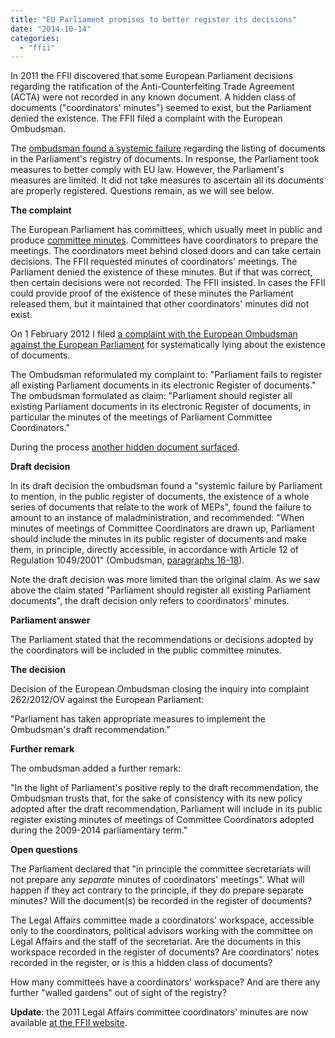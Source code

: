 ```yaml
---
title: "EU Parliament promises to better register its decisions"
date: "2014-10-14"
categories: 
  - "ffii"
---
```


In 2011 the FFII discovered that some European Parliament decisions regarding the ratification of the Anti-Counterfeiting Trade Agreement (ACTA) were not recorded in any known document. A hidden class of documents ("coordinators' minutes") seemed to exist, but the Parliament denied the existence. The FFII filed a complaint with the European Ombudsman.

The [ombudsman found a systemic failure](http://www.ombudsman.europa.eu/cases/decision.faces/en/57773/html.bookmark) regarding the listing of documents in the Parliament's registry of documents. In response, the Parliament took measures to better comply with EU law. However, the Parliament's measures are limited. It did not take measures to ascertain all its documents are properly registered. Questions remain, as we will see below.

**The complaint**

The European Parliament has committees, which usually meet in public and produce [committee minutes](http://www.europarl.europa.eu/RegistreWeb/search/typedoc.htm?codeTypeDocu=TPVD&year=2014). Committees have coordinators to prepare the meetings. The coordinators meet behind closed doors and can take certain decisions. The FFII requested minutes of coordinators' meetings. The Parliament denied the existence of these minutes. But if that was correct, then certain decisions were not recorded. The FFII insisted. In cases the FFII could provide proof of the existence of these minutes the Parliament released them, but it maintained that other coordinators' minutes did not exist.

On 1 February 2012 I filed [a complaint with the European Ombudsman against the European Parliament](http://acta.ffii.org/?p=1103) for systematically lying about the existence of documents.

The Ombudsman reformulated my complaint to: "Parliament fails to register all existing Parliament documents in its electronic Register of documents." The ombudsman formulated as claim: "Parliament should register all existing Parliament documents in its electronic Register of documents, in particular the minutes of the meetings of Parliament Committee Coordinators."

During the process [another hidden document surfaced](http://acta.ffii.org/?p=1631).

**Draft decision**

In its draft decision the ombudsman found a "systemic failure by Parliament to mention, in the public register of documents, the existence of a whole series of documents that relate to the work of MEPs", found the failure to amount to an instance of maladministration, and recommended: "When minutes of meetings of Committee Coordinators are drawn up, Parliament should include the minutes in its public register of documents and make them, in principle, directly accessible, in accordance with Article 12 of Regulation 1049/2001" (Ombudsman, [paragraphs 16-18](http://www.ombudsman.europa.eu/cases/decision.faces/en/57773/html.bookmark)).

Note the draft decision was more limited than the original claim. As we saw above the claim stated "Parliament should register all existing Parliament documents", the draft decision only refers to coordinators' minutes.

**Parliament answer**

The Parliament stated that the recommendations or decisions adopted by the coordinators will be included in the public committee minutes.

**The decision**

Decision of the European Ombudsman closing the inquiry into complaint 262/2012/OV against the European Parliament:

"Parliament has taken appropriate measures to implement the Ombudsman's draft recommendation."

**Further remark**

The ombudsman added a further remark:

"In the light of Parliament's positive reply to the draft recommendation, the Ombudsman trusts that, for the sake of consistency with its new policy adopted after the draft recommendation, Parliament will include in its public register existing minutes of meetings of Committee Coordinators adopted during the 2009-2014 parliamentary term."

**Open questions**

The Parliament declared that "in principle the committee secretariats will not prepare any _separate_ minutes of coordinators' meetings". What will happen if they act contrary to the principle, if they do prepare separate minutes? Will the document(s) be recorded in the register of documents?

The Legal Affairs committee made a coordinators' workspace, accessible only to the coordinators, political advisors working with the committee on Legal Affairs and the staff of the secretariat. Are the documents in this workspace recorded in the register of documents? Are coordinators' notes recorded in the register, or is this a hidden class of documents?

How many committees have a coordinators' workspace? And are there any further "walled gardens" out of sight of the registry?

**Update**: the 2011 Legal Affairs committee coordinators' minutes are now available [at the FFII website](http://people.ffii.org/~ante/acta/JURI-minutes/).
